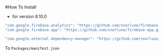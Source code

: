 #How To Install

- for version 8.10.0
```csharp
"com.google.firebase.analytics": "https://github.com/snorluxe/firebase-analytics.git?path=Assets/_Root#8.10.0",
"com.google.firebase.app": "https://github.com/snorluxe/firebase-app.git?path=Assets/_Root#8.10.0",

"com.google.external-dependency-manager": "https://github.com/snorluxe/external-dependency-manager.git?path=Assets/_Root#1.2.170",
```

To `Packages/manifest.json`